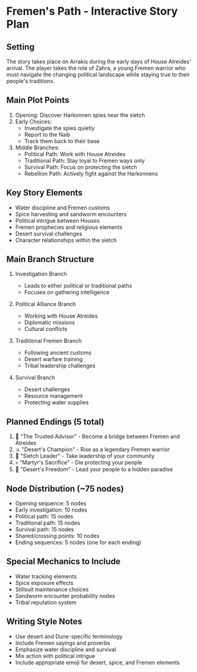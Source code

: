 # Fremen's Path - Interactive Story Plan

## Setting
The story takes place on Arrakis during the early days of House Atreides' arrival. The player takes the role of Zahra, a young Fremen warrior who must navigate the changing political landscape while staying true to their people's traditions.

## Main Plot Points
1. Opening: Discover Harkonnen spies near the sietch
2. Early Choices:
   - Investigate the spies quietly
   - Report to the Naib
   - Track them back to their base
3. Middle Branches:
   - Political Path: Work with House Atreides
   - Traditional Path: Stay loyal to Fremen ways only
   - Survival Path: Focus on protecting the sietch
   - Rebellion Path: Actively fight against the Harkonnens

## Key Story Elements
- Water discipline and Fremen customs
- Spice harvesting and sandworm encounters
- Political intrigue between Houses
- Fremen prophecies and religious elements
- Desert survival challenges
- Character relationships within the sietch

## Main Branch Structure
1. Investigation Branch
   - Leads to either political or traditional paths
   - Focuses on gathering intelligence
   
2. Political Alliance Branch
   - Working with House Atreides
   - Diplomatic missions
   - Cultural conflicts
   
3. Traditional Fremen Branch
   - Following ancient customs
   - Desert warfare training
   - Tribal leadership challenges
   
4. Survival Branch
   - Desert challenges
   - Resource management
   - Protecting water supplies

## Planned Endings (5 total)
1. 🏰 "The Trusted Advisor" - Become a bridge between Fremen and Atreides
2. ⚔️ "Desert's Champion" - Rise as a legendary Fremen warrior
3. 👥 "Sietch Leader" - Take leadership of your community
4. 💀 "Martyr's Sacrifice" - Die protecting your people
5. 🌅 "Desert's Freedom" - Lead your people to a hidden paradise

## Node Distribution (~75 nodes)
- Opening sequence: 5 nodes
- Early investigation: 10 nodes
- Political path: 15 nodes
- Traditional path: 15 nodes
- Survival path: 15 nodes
- Shared/crossing points: 10 nodes
- Ending sequences: 5 nodes (one for each ending)

## Special Mechanics to Include
- Water tracking elements
- Spice exposure effects
- Stillsuit maintenance choices
- Sandworm encounter probability nodes
- Tribal reputation system

## Writing Style Notes
- Use desert and Dune-specific terminology
- Include Fremen sayings and proverbs
- Emphasize water discipline and survival
- Mix action with political intrigue
- Include appropriate emoji for desert, spice, and Fremen elements
